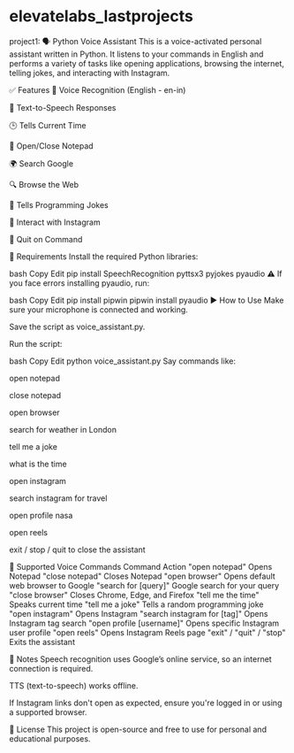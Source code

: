 # elevatelabs_lastprojects
project1:
🗣️ Python Voice Assistant 
This is a voice-activated personal assistant written in Python. It listens to your commands in English and performs a variety of tasks like opening applications, browsing the internet, telling jokes, and interacting with Instagram.

✅ Features
🎤 Voice Recognition (English - en-in)

💬 Text-to-Speech Responses

🕒 Tells Current Time

📝 Open/Close Notepad

🌍 Search Google

🔍 Browse the Web

🤣 Tells Programming Jokes

📸 Interact with Instagram

🛑 Quit on Command

🧰 Requirements
Install the required Python libraries:

bash
Copy
Edit
pip install SpeechRecognition pyttsx3 pyjokes pyaudio
⚠️ If you face errors installing pyaudio, run:

bash
Copy
Edit
pip install pipwin
pipwin install pyaudio
▶️ How to Use
Make sure your microphone is connected and working.

Save the script as voice_assistant.py.

Run the script:

bash
Copy
Edit
python voice_assistant.py
Say commands like:

open notepad

close notepad

open browser

search for weather in London

tell me a joke

what is the time

open instagram

search instagram for travel

open profile nasa

open reels

exit / stop / quit to close the assistant

🧠 Supported Voice Commands
Command	Action
"open notepad"	Opens Notepad
"close notepad"	Closes Notepad
"open browser"	Opens default web browser to Google
"search for [query]"	Google search for your query
"close browser"	Closes Chrome, Edge, and Firefox
"tell me the time"	Speaks current time
"tell me a joke"	Tells a random programming joke
"open instagram"	Opens Instagram
"search instagram for [tag]"	Opens Instagram tag search
"open profile [username]"	Opens specific Instagram user profile
"open reels"	Opens Instagram Reels page
"exit" / "quit" / "stop"	Exits the assistant

📌 Notes
Speech recognition uses Google’s online service, so an internet connection is required.

TTS (text-to-speech) works offline.

If Instagram links don't open as expected, ensure you're logged in or using a supported browser.

📄 License
This project is open-source and free to use for personal and educational purposes.
